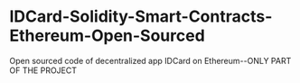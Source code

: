 # IDCard-Solidity-Smart-Contracts-Ethereum-Open-Sourced
Open sourced code of decentralized app IDCard on Ethereum--ONLY PART OF THE PROJECT

